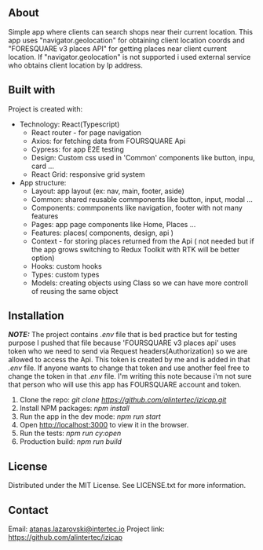 ## About
Simple app where clients can search shops near their current location. 
This app uses "navigator.geolocation" for obtaining client location coords and "FORESQUARE v3 places API" for getting places near client current location. If "navigator.geolocation" is not supported i used external service who obtains client location by Ip address.


## Built with
Project is created with:
* Technology: React(Typescript)
    * React router - for page navigation
    * Axios: for fetching data from FOURSQUARE Api
    * Cypress: for app E2E testing
    * Design: Custom css used in 'Common' components like button, inpu, card ...  
    * React Grid: responsive grid system
* App structure:
    * Layout:  app layout (ex: nav, main, footer, aside)
    * Common:  shared reusable commponents like button, input, modal ...
    * Components:  commponents like navigation, footer with not many features
    * Pages: app page components like Home, Places ...
    * Features: places( components, design, api )
    * Context - for storing places returned from the Api ( not needed but if the app grows switching to Redux Toolkit with RTK will be better option)
    * Hooks:  custom hooks 
    * Types:  custom types 
    * Models: creating objects using Class so we can have more controll of reusing the same object
   

## Installation 
**_NOTE:_**  The project contains *.env* file that is bed practice but for testing purpose I pushed that file because 'FOURSQUARE v3 places api' uses token who we need to send via Request headers(Authorization) so we are allowed to access the Api. This token is created by me and is added in that *.env* file. If anyone wants to change that token and use another feel free to change the token in that *.env* file. I'm writing this note because i'm not sure that person who will use this app has FOURSQUARE account and token.
1. Clone the repo: *git clone https://github.com/alintertec/izicap.git*
2. Install NPM packages: *npm install*
3. Run the app in the dev mode: *npm run start*
4. Open [http://localhost:3000](http://localhost:3000) to view it in the browser.
5. Run the tests: *npm run cy:open*
6. Production build: *npm run build* 


## License
Distributed under the MIT License. See LICENSE.txt for more information.


## Contact
Email: atanas.lazarovski@intertec.io
Project link: https://github.com/alintertec/izicap